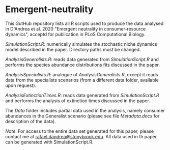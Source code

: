 # Emergent-neutrality

This GutHub repository lists all R scripts used to produce the data analysed in D'Andrea et al. 2020 "Emergent neutrality in consumer-resource dynamics", acceptd for publication in PLoS Computational Biology.

*SimulationScript.R*: numerically simulates the stochastic niche dynamics model described in the paper. Directory paths must be changed. 

*AnalysisGeneralists.R*: reads data generated from *SimulationScript.R* and performs the species abundance distributions fits discussed in the paper.

*AnalysisSpecialists.R*: analogue of *AnalysisGeneralists.R*, except it reads data from the specialists scenarios (from a different data folder, available upon request).

*AnalysisExtinctionTimes.R*: reads data generated from *SimulationScript.R* and performs the analysis of extinction times discussed in the paper.

The *Data* folder includes partial data used in the analysis, namely consumer abundances in the Generalist scenario (please see file *Metadata.docx* for description of the data). 

_Note_: For access to the entire data set generated for this paper, please contact me at rafael.dandrea@stonybrook.edu. All data used in th paper can be generated with SimulationScript.R.

